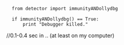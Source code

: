      from detector import immunityANDollydbg
      
      if immunityANDollydbg() == True:
          print "Debugger killed."
          
//0.1-0.4 sec in .. (at least on my computer)
